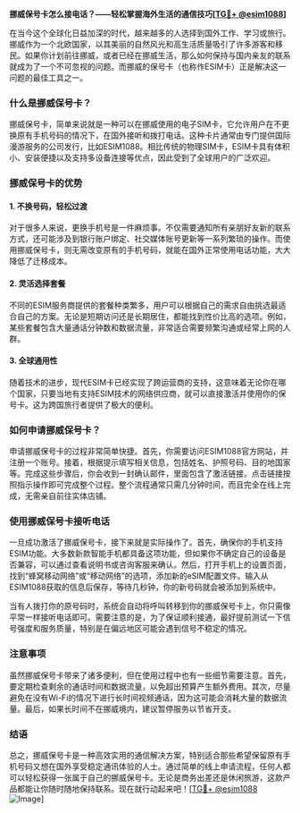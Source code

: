 **挪威保号卡怎么接电话？——轻松掌握海外生活的通信技巧[[TG💪+ @esim1088](https://t.me/s/esim1088)]**

在当今这个全球化日益加深的时代，越来越多的人选择到国外工作、学习或旅行。挪威作为一个北欧国家，以其美丽的自然风光和高生活质量吸引了许多游客和移民。如果你计划前往挪威，或者已经在挪威生活，那么如何保持与国内亲友的联系就成为了一个不可忽视的问题。而挪威的保号卡（也称作ESIM卡）正是解决这一问题的最佳工具之一。

### 什么是挪威保号卡？

挪威保号卡，简单来说就是一种可以在挪威使用的电子SIM卡，它允许用户在不更换原有手机号码的情况下，在国外接听和拨打电话。这种卡片通常由专门提供国际漫游服务的公司发行，比如ESIM1088。相比传统的物理SIM卡，ESIM卡具有体积小、安装便捷以及支持多设备连接等优点，因此受到了全球用户的广泛欢迎。

### 挪威保号卡的优势

#### 1. 不换号码，轻松过渡
对于很多人来说，更换手机号是一件麻烦事。不仅需要通知所有亲朋好友新的联系方式，还可能涉及到银行账户绑定、社交媒体账号更新等一系列繁琐的操作。而使用挪威保号卡，则无需改变原有的手机号码，就能在国外正常使用电话功能，大大降低了迁移成本。

#### 2. 灵活选择套餐
不同的ESIM服务商提供的套餐种类繁多，用户可以根据自己的需求自由挑选最适合自己的方案。无论是短期访问还是长期居住，都能找到性价比高的选项。例如，某些套餐包含大量通话分钟数和数据流量，非常适合需要频繁沟通或经常上网的人群。

#### 3. 全球通用性
随着技术的进步，现代ESIM卡已经实现了跨运营商的支持，这意味着无论你在哪个国家，只要当地有支持ESIM技术的网络供应商，就可以直接激活并使用你的保号卡。这为跨国旅行者提供了极大的便利。

### 如何申请挪威保号卡？

申请挪威保号卡的过程非常简单快捷。首先，你需要访问ESIM1088官方网站，并注册一个账号。接着，根据提示填写相关信息，包括姓名、护照号码、目的地国家等。完成这些步骤后，你会收到一封确认邮件，里面包含了激活链接。点击链接按照指示操作即可完成整个过程。整个流程通常只需几分钟时间，而且完全在线上完成，无需亲自前往实体店铺。

### 使用挪威保号卡接听电话

一旦成功激活了挪威保号卡，接下来就是实际操作了。首先，确保你的手机支持ESIM功能。大多数新款智能手机都具备这项功能，但如果你不确定自己的设备是否兼容，可以通过查看说明书或咨询客服来确认。然后，打开手机上的设置页面，找到“蜂窝移动网络”或“移动网络”的选项，添加新的eSIM配置文件。输入从ESIM1088获取的信息后保存，等待几秒钟，你的新号码就会被添加到系统中。

当有人拨打你的原号码时，系统会自动将呼叫转移到你的挪威保号卡上，你只需像平常一样接听电话即可。需要注意的是，为了保证顺利接通，最好提前测试一下信号强度和服务质量，特别是在偏远地区可能会遇到信号不稳定的情况。

### 注意事项

虽然挪威保号卡带来了诸多便利，但在使用过程中也有一些细节需要注意。首先，要定期检查剩余的通话时间和数据流量，以免超出预算产生额外费用。其次，尽量避免在没有Wi-Fi的情况下进行长时间视频通话，因为这可能会消耗大量的数据流量。最后，如果长时间不在挪威境内，建议暂停服务以节省开支。

### 结语

总之，挪威保号卡是一种高效实用的通信解决方案，特别适合那些希望保留原有手机号码又想在国外享受稳定通讯体验的人士。通过简单的线上申请流程，任何人都可以轻松获得一张属于自己的挪威保号卡。无论是商务出差还是休闲旅游，这款产品都能让你随时随地保持联系。现在就行动起来吧！[[TG💪+ @esim1088](https://t.me/s/esim1088) ![Image](https://i.postimg.cc/4NQfJmqS/Snipaste-2025-05-13-00-14-12.png)]